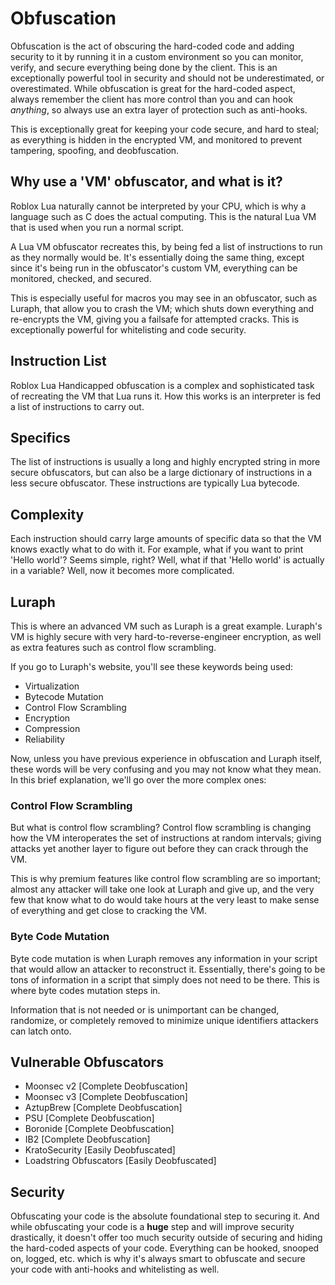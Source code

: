 # Obfuscation
Obfuscation is the act of obscuring the hard-coded code and adding security to it by running it in a custom environment so you can monitor, verify, and secure everything being done by the client. This is an exceptionally powerful tool in security and should not be underestimated, or overestimated. While obfuscation is great for the hard-coded aspect, always remember the client has more control than you and can hook *anything*, so always use an extra layer of protection such as anti-hooks.

This is exceptionally great for keeping your code secure, and hard to steal; as everything is hidden in the encrypted VM, and monitored to prevent tampering, spoofing, and deobfuscation.
## Why use a 'VM' obfuscator, and what is it?
Roblox Lua naturally cannot be interpreted by your CPU, which is why a language such as C does the actual computing. This is the natural Lua VM that is used when you run a normal script.

A Lua VM obfuscator recreates this, by being fed a list of instructions to run as they normally would be. It's essentially doing the same thing, except since it's being run in the obfuscator's custom VM, everything can be monitored, checked, and secured.

This is especially useful for macros you may see in an obfuscator, such as Luraph, that allow you to crash the VM; which shuts down everything and re-encrypts the VM, giving you a failsafe for attempted cracks. This is exceptionally powerful for whitelisting and code security.

## Instruction List
Roblox Lua Handicapped obfuscation is a complex and sophisticated task of recreating the VM that Lua runs it. How this works is an interpreter is fed a list of instructions to carry out.

## Specifics
The list of instructions is usually a long and highly encrypted string in more secure obfuscators, but can also be a large dictionary of instructions in a less secure obfuscator. These instructions are typically Lua bytecode.

## Complexity
Each instruction should carry large amounts of specific data so that the VM knows exactly what to do with it. For example, what if you want to print 'Hello world'? Seems simple, right? Well, what if that 'Hello world' is actually in a variable? Well, now it becomes more complicated.

## Luraph
This is where an advanced VM such as Luraph is a great example. Luraph's VM is highly secure with very hard-to-reverse-engineer encryption, as well as extra features such as control flow scrambling.

If you go to Luraph's website, you'll see these keywords being used:
- Virtualization
- Bytecode Mutation
- Control Flow Scrambling
- Encryption
- Compression
- Reliability

Now, unless you have previous experience in obfuscation and Luraph itself, these words will be very confusing and you may not know what they mean. In this brief explanation, we'll go over the more complex ones:

### Control Flow Scrambling
But what is control flow scrambling? Control flow scrambling is changing how the VM interoperates the set of instructions at random intervals; giving attacks yet another layer to figure out before they can crack through the VM.

This is why premium features like control flow scrambling are so important; almost any attacker will take one look at Luraph and give up, and the very few that know what to do would take hours at the very least to make sense of everything and get close to cracking the VM.

### Byte Code Mutation
Byte code mutation is when Luraph removes any information in your script that would allow an attacker to reconstruct it. Essentially, there's going to be tons of information in a script that simply does not need to be there. This is where byte codes mutation steps in.

Information that is not needed or is unimportant can be changed, randomize, or completely removed to minimize unique identifiers attackers can latch onto.

## Vulnerable Obfuscators
- Moonsec v2 [Complete Deobfuscation]
- Moonsec v3 [Complete Deobfuscation]
- AztupBrew [Complete Deobfuscation]
- PSU [Complete Deobfuscation]
- Boronide [Complete Deobfuscation]
- IB2 [Complete Deobfuscation]
- KratoSecurity [Easily Deobfuscated]
- Loadstring Obfuscators [Easily Deobfuscated]

## Security
Obfuscating your code is the absolute foundational step to securing it. And while obfuscating your code is a **huge** step and will improve security drastically, it doesn't offer too much security outside of securing and hiding the hard-coded aspects of your code. Everything can be hooked, snooped on, logged, etc. which is why it's always smart to obfuscate and secure your code with anti-hooks and whitelisting as well.
